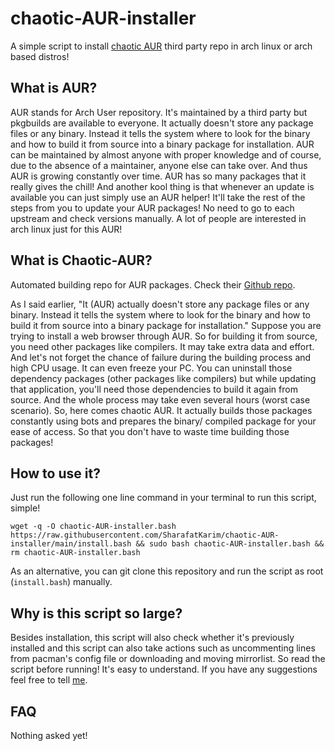 # chaotic-AUR-installer
A simple script to install [chaotic AUR](https://aur.chaotic.cx/) third party repo in arch linux or arch based distros!


## What is AUR?

AUR stands for Arch User repository. It's maintained by a third party but pkgbuilds are available to everyone. It actually doesn't store any package files or any binary. Instead it tells the system where to look for the binary and how to build it from source into a binary package for installation. AUR can be maintained by almost anyone with proper knowledge and of course, due to the absence of a maintainer, anyone else can take over. And thus AUR is growing constantly over time. AUR has so many packages that it really gives the chill! And another kool thing is that whenever an update is available you can just simply use an AUR helper! It'll take the rest of the steps from you to update your AUR packages! No need to go to each upstream and check versions manually. A lot of people are interested in arch linux just for this AUR!


## What is Chaotic-AUR?

Automated building repo for AUR packages. Check their [Github repo](https://github.com/chaotic-aur).

As I said earlier,
"It (AUR) actually doesn't store any package files or any binary. Instead it tells the system where to look for the binary and how to build it from source into a binary package for installation."
Suppose you are trying to install a web browser through AUR. So for building it from source, you need other packages like compilers. It may take extra data and effort. And let's not forget the chance of failure during the building process and high CPU usage. It can even freeze your PC. You can uninstall those dependency packages (other packages like compilers) but while updating that application, you'll need those dependencies to build it again from source. And the whole process may take even several hours (worst case scenario).
So, here comes chaotic AUR. It actually builds those packages constantly using bots and prepares the binary/ compiled package for your ease of access. So that you don't have to waste time building those packages!

## How to use it?

Just run the following one line command in your terminal to run this script, simple!

```wget -q -O chaotic-AUR-installer.bash https://raw.githubusercontent.com/SharafatKarim/chaotic-AUR-installer/main/install.bash && sudo bash chaotic-AUR-installer.bash && rm chaotic-AUR-installer.bash```

As an alternative, you can git clone this repository and run the script as root (`install.bash`) manually.

## Why is this script so large?

Besides installation, this script will also check whether it's previously installed and this script can also take actions such as uncommenting lines from pacman's config file or downloading and moving mirrorlist. So read the script before running! It's easy to understand. If you have any suggestions feel free to tell [me](t.me/SharafatKarim).

## FAQ

Nothing asked yet!

